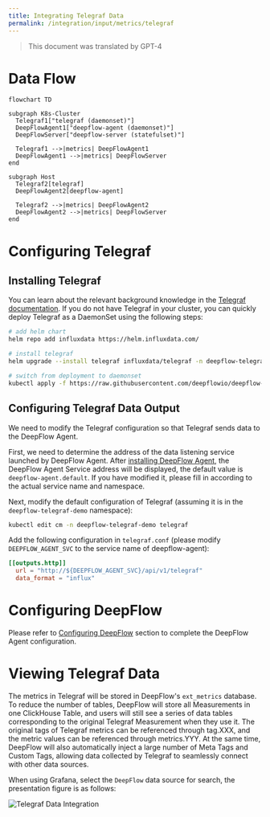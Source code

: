 ```yaml
---
title: Integrating Telegraf Data
permalink: /integration/input/metrics/telegraf
---
```


> This document was translated by GPT-4

# Data Flow

```mermaid
flowchart TD

subgraph K8s-Cluster
  Telegraf1["telegraf (daemonset)"]
  DeepFlowAgent1["deepflow-agent (daemonset)"]
  DeepFlowServer["deepflow-server (statefulset)"]

  Telegraf1 -->|metrics| DeepFlowAgent1
  DeepFlowAgent1 -->|metrics| DeepFlowServer
end

subgraph Host
  Telegraf2[telegraf]
  DeepFlowAgent2[deepflow-agent]

  Telegraf2 -->|metrics| DeepFlowAgent2
  DeepFlowAgent2 -->|metrics| DeepFlowServer
end
```

# Configuring Telegraf

## Installing Telegraf

You can learn about the relevant background knowledge in the [Telegraf documentation](https://www.influxdata.com/time-series-platform/telegraf/).
If you do not have Telegraf in your cluster, you can quickly deploy Telegraf as a DaemonSet using the following steps:

```bash
# add helm chart
helm repo add influxdata https://helm.influxdata.com/

# install telegraf
helm upgrade --install telegraf influxdata/telegraf -n deepflow-telegraf-demo --create-namespace

# switch from deployment to daemonset
kubectl apply -f https://raw.githubusercontent.com/deepflowio/deepflow-demo/main/DeepFlow-Telegraf-Demo/deepflow-telegraf-demo.yaml
```

## Configuring Telegraf Data Output

We need to modify the Telegraf configuration so that Telegraf sends data to the DeepFlow Agent.

First, we need to determine the address of the data listening service launched by DeepFlow Agent. After [installing DeepFlow Agent](../../../ce-install/single-k8s/),
the DeepFlow Agent Service address will be displayed, the default value is `deepflow-agent.default`.
If you have modified it, please fill in according to the actual service name and namespace.

Next, modify the default configuration of Telegraf (assuming it is in the `deepflow-telegraf-demo` namespace):

```bash
kubectl edit cm -n deepflow-telegraf-demo telegraf
```

Add the following configuration in `telegraf.conf` (please modify `DEEPFLOW_AGENT_SVC` to the service name of deepflow-agent):

```toml
[[outputs.http]]
  url = "http://${DEEPFLOW_AGENT_SVC}/api/v1/telegraf"
  data_format = "influx"
```

# Configuring DeepFlow

Please refer to [Configuring DeepFlow](../tracing/opentelemetry/#configuring-deepflow) section to complete the DeepFlow Agent configuration.

# Viewing Telegraf Data

The metrics in Telegraf will be stored in DeepFlow's `ext_metrics` database.
To reduce the number of tables, DeepFlow will store all Measurements in one ClickHouse Table,
and users will still see a series of data tables corresponding to the original Telegraf Measurement when they use it.
The original tags of Telegraf metrics can be referenced through tag.XXX, and the metric values can be referenced through metrics.YYY.
At the same time, DeepFlow will also automatically inject a large number of Meta Tags and Custom Tags, allowing data collected by Telegraf to seamlessly connect with other data sources.

When using Grafana, select the `DeepFlow` data source for search, the presentation figure is as follows:

![Telegraf Data Integration](https://yunshan-guangzhou.oss-cn-beijing.aliyuncs.com/pub/pic/20231003651c1adb93461.png)
